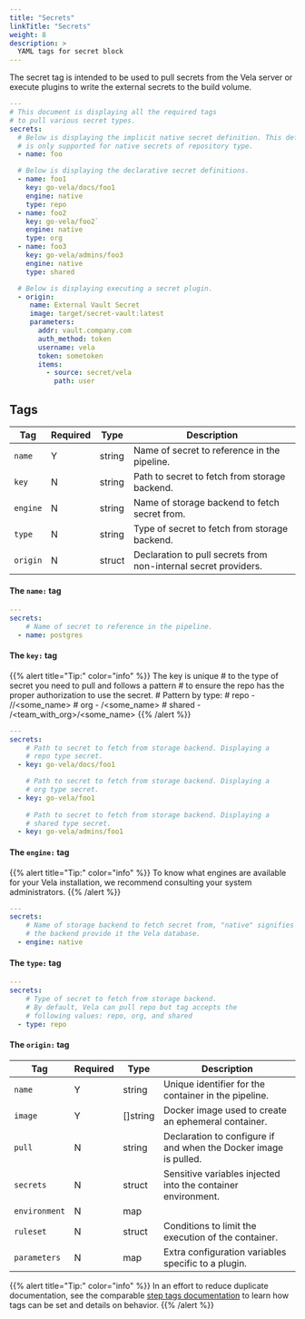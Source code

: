 ```yaml
---
title: "Secrets"
linkTitle: "Secrets"
weight: 8
description: >
  YAML tags for secret block
---
```


The secret tag is intended to be used to pull secrets from the Vela server or execute plugins to write the external secrets to the build volume.

```yaml
---
# This document is displaying all the required tags
# to pull various secret types. 
secrets: 
  # Below is displaying the implicit native secret definition. This definition 
  # is only supported for native secrets of repository type.
  - name: foo

  # Below is displaying the declarative secret definitions.
  - name: foo1
    key: go-vela/docs/foo1
    engine: native
    type: repo
  - name: foo2
    key: go-vela/foo2`
    engine: native
    type: org
  - name: foo3
    key: go-vela/admins/foo3
    engine: native
    type: shared

  # Below is displaying executing a secret plugin.
  - origin:
     name: External Vault Secret
     image: target/secret-vault:latest
     parameters:
       addr: vault.company.com
       auth_method: token
       username: vela
       token: sometoken
       items:
         - source: secret/vela
           path: user    
```

## Tags

| Tag     | Required | Type   | Description                                                     |
|---------|----------|--------|-----------------------------------------------------------------|
| `name`  | Y        | string | Name of secret to reference in the pipeline.                    |
| `key`   | N        | string | Path to secret to fetch from storage backend.                   |
| `engine`| N        | string | Name of storage backend to fetch secret from.                   |
| `type`  | N        | string | Type of secret to fetch from storage backend.                   |
| `origin`| N        | struct | Declaration to pull secrets from non-internal secret providers. |

#### The `name:` tag

```yaml
---
secrets: 
    # Name of secret to reference in the pipeline.
  - name: postgres
```

#### The `key:` tag

{{% alert title="Tip:" color="info" %}}
The key is unique
    # to the type of secret you need to pull and follows a pattern
    # to ensure the repo has the proper authorization to use the secret.
    # Pattern by type:
    # repo    - <org>/<repo>/<some_name>
    # org     - <org>/<some_name>
    # shared  - <org>/<team_with_org>/<some_name>
{{% /alert %}}

```yaml
---
secrets: 
    # Path to secret to fetch from storage backend. Displaying a 
    # repo type secret. 
  - key: go-vela/docs/foo1

    # Path to secret to fetch from storage backend. Displaying a 
    # org type secret.
  - key: go-vela/foo1
  
    # Path to secret to fetch from storage backend. Displaying a 
    # shared type secret.
  - key: go-vela/admins/foo1  
```

#### The `engine:` tag

{{% alert title="Tip:" color="info" %}}
To know what engines are available for your Vela installation, we recommend consulting your system administrators.
{{% /alert %}}

```yaml
---
secrets: 
    # Name of storage backend to fetch secret from, "native" signifies
    # the backend provide it the Vela database. 
  - engine: native
```

#### The `type:` tag

```yaml
---
secrets: 
    # Type of secret to fetch from storage backend.
    # By default, Vela can pull repo but tag accepts the 
    # following values: repo, org, and shared
  - type: repo
```

#### The `origin:` tag

| Tag           | Required | Type            | Description                                                      |
|---------------|----------|-----------------|------------------------------------------------------------------|
| `name`        | Y        | string          | Unique identifier for the container in the pipeline.             |
| `image`       | Y        | []string        | Docker image used to create an ephemeral container.                 |
| `pull`        | N        | string          | Declaration to configure if and when the Docker image is pulled. |
| `secrets`     | N        | struct          | Sensitive variables injected into the container environment.     |
| `environment` | N        | map || []string | Variables to inject into the container environment.              |
| `ruleset`     | N        | struct          | Conditions to limit the execution of the container.              |
| `parameters`  | N        | map             | Extra configuration variables specific to a plugin.              |

{{% alert title="Tip:" color="info" %}}
In an effort to reduce duplicate documentation, see the comparable [step tags documentation](/docs/reference/yaml/steps/#tags) to learn how tags can be set and details on behavior.
{{% /alert %}}